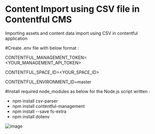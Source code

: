 # Content Import using CSV file in Contentful CMS
Importing assets and content data import using CSV in contentful application

#Create .env file with below format : 

CONTENTFUL_MANAGEMENT_TOKEN=<YOUR_MANAGEMENT_API_TOKEN>

CONTENTFUL_SPACE_ID=<YOUR_SPACE_ID>

CONTENTFUL_ENVIRONMENT_ID=master

#Install required node_modules as below for the Node.js script written : 

- npm install csv-parser
- npm install contentful-management
- npm install --save fs-extra
- npm install dotenv

![image](https://github.com/user-attachments/assets/0bc703a2-7e9c-4173-8526-ad53810577e2)

